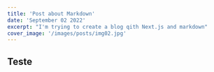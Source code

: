 ```yaml
---
title: 'Post about Markdown'
date: 'September 02 2022'
excerpt: "I'm trying to create a blog qith Next.js and markdown"
cover_image: '/images/posts/img02.jpg'
---
```


## Teste